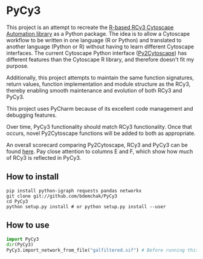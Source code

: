 # PyCy3

This project is an attempt to recreate the [R-based RCy3 Cytoscape Automation library](https://github.com/cytoscape/RCy3) as a Python package. The idea is to allow a Cytoscape workflow to be written in one language (R or Python) and translated to another language (Python or R) without having to learn different Cytoscape interfaces. The current Cytoscape Python interface ([Py2Cytoscape](https://github.com/cytoscape/py2cytoscape)) has different features than the Cytoscape R library, and therefore doesn't fit my purpose.

Additionally, this project attempts to maintain the same function signatures, return values, function implementation and module structure as the RCy3, thereby enabling smooth maintenance and evolution of both RCy3 and PyCy3.

This project uses PyCharm because of its excellent code management and debugging features.

Over time, PyCy3 functionality should match RCy3 functionality. Once that occurs, novel Py2Cytoscape functions will be added to both as appropriate.

An overall scorecard comparing Py2Cytoscape, RCy3 and PyCy3 can be found [here](https://docs.google.com/spreadsheets/d/1uhBTbOMI4QMKUpLaOTuf6BP5wgqU6-pOzkj6BNmC4CY/edit?usp=sharing). Pay close attention to columns E and F, which show how much of RCy3 is reflected in PyCy3.
 
## How to install

```shell
pip install python-igraph requests pandas networkx
git clone git://github.com/bdemchak/PyCy3
cd PyCy3
python setup.py install # or python setup.py install --user
```

## How to use

```python
import PyCy3
dir(PyCy3)
PyCy3.import_network_from_file("galfiltered.sif") # Before running this, save galfiltered.sif in the current directory.
```
